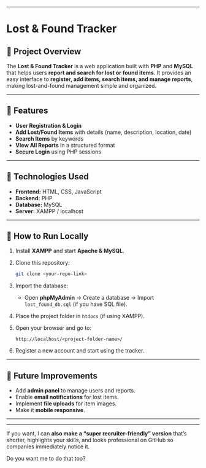 
---

# Lost & Found Tracker

## 🔹 Project Overview

The **Lost & Found Tracker** is a web application built with **PHP** and **MySQL** that helps users **report and search for lost or found items**.
It provides an easy interface to **register, add items, search items, and manage reports**, making lost-and-found management simple and organized.

---

## 🔹 Features

* **User Registration & Login**
* **Add Lost/Found Items** with details (name, description, location, date)
* **Search Items** by keywords
* **View All Reports** in a structured format
* **Secure Login** using PHP sessions

---

## 🔹 Technologies Used

* **Frontend:** HTML, CSS, JavaScript
* **Backend:** PHP
* **Database:** MySQL
* **Server:** XAMPP / localhost

---

## 🔹 How to Run Locally

1. Install **XAMPP** and start **Apache & MySQL**.
2. Clone this repository:

   ```bash
   git clone <your-repo-link>
   ```
3. Import the database:

   * Open **phpMyAdmin** → Create a database → Import `lost_found_db.sql` (if you have SQL file).
4. Place the project folder in `htdocs` (if using XAMPP).
5. Open your browser and go to:

   ```
   http://localhost/<project-folder-name>/
   ```
6. Register a new account and start using the tracker.

---



## 🔹 Future Improvements

* Add **admin panel** to manage users and reports.
* Enable **email notifications** for lost items.
* Implement **file uploads** for item images.
* Make it **mobile responsive**.

---



---

If you want, I can **also make a “super recruiter-friendly” version** that’s shorter, highlights your skills, and looks professional on GitHub so companies immediately notice it.

Do you want me to do that too?
